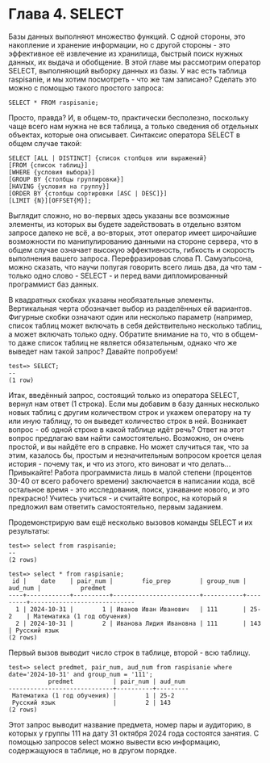 # Глава 4. SELECT

Базы данных выполняют множество функций. С одной стороны, это накопление и хранение информации, но с другой стороны - это эффективное её извлечение из хранилища, быстрый поиск нужных данных, их выдача и обобщение. В этой главе мы рассмотрим оператор SELECT, выполняющий выборку данных из базы. У нас есть таблица raspisanie, и мы хотим посмотреть - что же там записано? Сделать это можно с помощью такого простого запроса:
```
SELECT * FROM raspisanie;
```
Просто, правда? И, в общем-то, практически бесполезно, поскольку чаще всего нам нужна не вся таблица, а только сведения об отдельных объектах, которые она описывает. Синтаксис оператора SELECT в общем случае такой:

```
SELECT [ALL | DISTINCT] {список столбцов или выражений}
[FROM {список таблиц}]
[WHERE {условия выбора}]
[GROUP BY {столбцы группировки}]
[HAVING {условия на группу}]
[ORDER BY {столбцы сортировки [ASC | DESC]}]
[LIMIT {N}][OFFSET{M}];
```
Выглядит сложно, но во-первых здесь указаны все возможные элементы, из которых вы будете задействовать в отдельно взятом запросе далеко не всё, а во-вторых, этот оператор имеет широчайшие возможности по манипулированию данными на стороне сервера, что в общем случае означает высокую эффективность, гибкость и скорость выполнения вашего запроса. Перефразировав слова П. Самуэльсона, можно сказать, что научи попугая говорить всего лишь два, да что там - только одно слово - SELECT - и перед вами дипломированный программист баз данных.

В квадратных скобках указаны необязательные элементы. Вертикальная черта обозначает выбор из разделённых ей вариантов. Фигурные скобки означают один или несколько параметр (например, список таблиц может включать в себя действительно несколько таблиц, а может включать только одну. Обратите внимание на то, что в общем-то даже список таблиц не является обязательным, однако что же выведет нам такой запрос? Давайте попробуем!

```
test=> SELECT;
--
(1 row)
```

Итак, введённый запрос, состоящий только из оператора SELECT, вернул нам ответ (1 строка). Если мы добавим в базу данных несколько новых таблиц с другим количеством строк и укажем оператору на ту или иную таблицу, то он выведет количество строк в ней. Возникает вопрос - об одной строке в какой таблице идёт речь? Ответ на этот вопрос предлагаю вам найти самостоятельно. Возможно, он очень простой, и вы найдёте его в справке. Но может случиться так, что за этим, казалось бы, простым и незначительным вопросом кроется целая история - почему так, и что из этого, кто виноват и что делать... Привыкайте! Работа программиста лишь в малой степени (процентов 30-40 от всего рабочего времени) заключается в написании кода, всё остальное время - это исследования, поиск, узнавание нового, и это прекрасно! Учитесь учиться - и считайте вопрос, на который я предложил вам ответить самостоятельно, первым заданием.

Продемонстрирую вам ещё несколько вызовов команды SELECT и их результаты:

```
test=> select from raspisanie;
--
(2 rows)

test=> select * from raspisanie;
 id |    date    | pair_num |        fio_prep        | group_num | aud_num |           predmet           
----+------------+----------+------------------------+-----------+---------+-----------------------------
  1 | 2024-10-31 |        1 | Иванов Иван Иванович   | 111       | 25-2    | Математика (1 год обучения)
  2 | 2024-10-31 |        2 | Иванова Лидия Ивановна | 111       | 143     | Русский язык
(2 rows)
```
Первый вызов выводит число строк в таблице, второй - всю таблицу.

```
test=> select predmet, pair_num, aud_num from raspisanie where date='2024-10-31' and group_num = '111';
           predmet           | pair_num | aud_num 
-----------------------------+----------+---------
 Математика (1 год обучения) |        1 | 25-2
 Русский язык                |        2 | 143
(2 rows)

```
Этот запрос выводит название предмета, номер пары и аудиторию, в которых у группы 111 на дату 31 октября 2024 года состоятся занятия. С помощью запросов select можно вывести всю информацию, содержащуюся в таблице, но в другом порядке.






